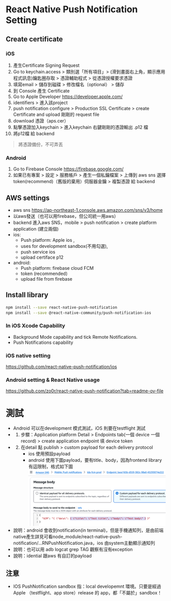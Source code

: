 # React Native Push Notification Setting

## Create certificate
### iOS
1. 產生Certificate Signing Request
  1. Go to keychain.access > 類別選「所有項目」> (滑到畫面右上角，顯示應用程式訊息)鑰匙圈存取 > 憑證輔助程式 > 從憑證授權要求憑證
  2. 填寫email > 儲存到磁碟 > 修改檔名（optional） > 儲存
2. 到 Console 產生 Certificate
  1. Go to Apple Developer https://developer.apple.com/
  2. identifiers > 進入該project 
  3. push notification configure > Production SSL Certificate > create Certificate and upload 剛剛的 request file
  4. download 憑證（aps.cer）
  5. 點擊憑證加入keychain > 進入keychain 右鍵剛剛的憑證輸出 .p12 檔
  6. 將p12檔 給 backend
  
> 將憑證備份，不可弄丟  
  
### Android
1. Go to Firebase Console https://firebase.google.com/
2. 如果已有專案 > 設定 > 服務帳戶 > 產生一個私鑰檔案 > 上傳到 aws sns 選擇token(recommend)（舊版的棄用）伺服器金鑰 > 複製憑證 給 backend


## AWS settings
- aws sns https://ap-northeast-1.console.aws.amazon.com/sns/v3/home
- 以aws發送（也可以用firebase，但公司統一用aws）  
- backend 進入aws SNS，mobile > push notification  > create platform application (建立兩個)   
- ios:
  - Push platform: Apple ios ,
  - uses for development sandbox(不用勾選),
  - push service ios
  - upload certiface p12
- android:
  - Push platform: firebase cloud FCM
  - token (recommended)
  - upload file from firebase

## Install library
```bash
npm install --save react-native-push-notification
npm install --save @react-native-community/push-notification-ios 
```

### In iOS Xcode Capability
- Background Mode capability and tick Remote Notifications.
- Push Notifications capability

### iOS native setting
https://github.com/react-native-push-notification/ios

### Android setting & React Native usage
https://github.com/zo0r/react-native-push-notification?tab=readme-ov-file

# 測試
- Android 可以在development 模式測試，iOS 則要在testflight 測試
- 1. 步驟：Application platform Detail > Endpoints tab(一個 device 一個record) > create application endpoint 填 device token 
- 2. 在detail 點 publish > custom payload for each delivery protocol
     - ios 使用預設payload
     - android 使用下圖payload，要有title、body，因為frontend library有這限制，格式如下圖
       <img src="./aws-sns-android-publish-payload.png"/>
- 說明：android 會收到notification(in terminal)，但是手機通知列，是由前端native產生詳見可看node_module/react-native-push-notification/...RNPushNotification.java，ios 由system主動顯示通知列
- 說明：也可以用 adb logcat grep TAG 觀察有沒有exception
- 說明：idential 跟aws 有自訂的payload




## 注意
- IOS PushNotification sandbox 指：local developemnt 環境。只要是經過 Apple （testflight、app store）release 的 app，都「不屬於」sandbox！
